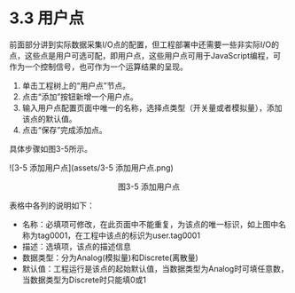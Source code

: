 # 3.3 用户点

前面部分讲到实际数据采集I/O点的配置，但工程部署中还需要一些非实际I/O的点，这些点是用户可选可配，即用户点，这些用户点可用于JavaScript编程，可作为一个控制信号，也可作为一个运算结果的呈现。 

1. 单击工程树上的“用户点”节点。 
2. 点击“添加”按钮新增一个用户点。 
3. 输入用户点配置页面中唯一的名称，选择点类型（开关量或者模拟量），添加该点的默认值。 
4. 点击“保存”完成添加点。 

具体步骤如图3-5所示。

![3-5 添加用户点](assets/3-5 添加用户点.png)

<center>图3-5 添加用户点</center>

表格中各列的说明如下：

- 名称：必填项可修改，在此页面中不能重复，为该点的唯一标识，如上图中名称为tag0001，在工程中该点的标识为user.tag0001
- 描述：选填项，该点的描述信息
- 数据类型：分为Analog(模拟量)和Discrete(离散量)
- 默认值：工程运行是该点的起始默认值，当数据类型为Analog时可填任意数，当数据类型为Discrete时只能填0或1